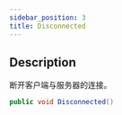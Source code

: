 ```yaml
---
sidebar_position: 3
title: Disconnected
---
```



## Description

断开客户端与服务器的连接。

```cs
public void Disconnected()
```
